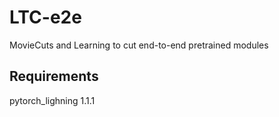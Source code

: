 # LTC-e2e
MovieCuts and Learning to cut end-to-end pretrained modules

## Requirements

pytorch_lighning 1.1.1
